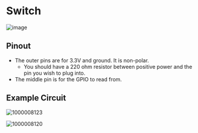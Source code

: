 # Switch

![image](https://github.com/SH-NicholasPage/IT101-BreadboardCode/assets/110427598/a5be72e8-196b-4f14-bbec-7bf2ba393671)

## Pinout

- The outer pins are for 3.3V and ground. It is non-polar.
   - You should have a 220 ohm resistor between positive power and the pin you wish to plug into.
- The middle pin is for the GPIO to read from.

## Example Circuit

![1000008123](https://github.com/SH-NicholasPage/IT101-BreadboardCode/assets/110427598/751d8f57-ef16-4628-a7d5-26e25d32d0c2)

![1000008120](https://github.com/SH-NicholasPage/IT101-BreadboardCode/assets/110427598/32fd503a-49db-4ebf-8997-1845a2e0281f)
